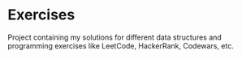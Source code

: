 # Exercises
Project containing my solutions for different data structures and programming exercises like LeetCode, HackerRank, Codewars, etc.
